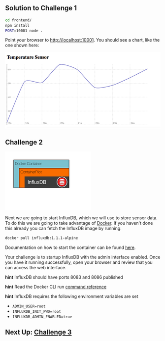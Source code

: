 ## Solution to Challenge 1

```sh
cd frontend/
npm install
PORT=10001 node .
```

Point your browser to [http://localhost:10001](). You should see a chart, like the one shown here:

![image](../images/frontend.png)

## Challenge 2

![image](../images/challenge2.png)

Next we are going to start InfluxDB, which we will use to store sensor data. To do this we are going to take advantage of [Docker](https://docs.docker.com/engine/installation/). If you haven't done this already you can fetch the InfluxDB image by running:

```sh
docker pull influxdb:1.1.1-alpine
```

Documentation on how to start the container can be found [here](https://hub.docker.com/_/influxdb/).

Your challenge is to startup InfluxDB with the admin interface enabled. Once you have it running successfully, open your browser and review that you can access the web interface.

__hint__ InfluxDB should have ports 8083 and 8086 published

__hint__ Read the Docker CLI run [command reference](https://docs.docker.com/engine/reference/commandline/run/#options)

__hint__ InfluxDB requires the following environment variables are set

* `ADMIN_USER=root`
* `INFLUXDB_INIT_PWD=root`
* `INFLUXDB_ADMIN_ENABLED=true`

## Next Up: [Challenge 3](../challenge3/README.md)

